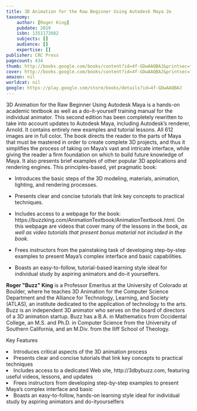 ```yaml
---
title: 3D Animation for the Raw Beginner Using Autodesk Maya 2e
taxonomy:
	author: [Roger King]
	pubdate: 2019
	isbn: 1351172662
	subjects: []
	audience: []
	expertise: []
publisher: CRC Press
pagecount: 434
thumb: http://books.google.com/books/content?id=4f-GDwAAQBAJ&printsec=frontcover&img=1&zoom=2&edge=curl&imgtk=AFLRE71zwCs_bCI78kyXZfRGSU83O-eUUSNEzICSOoYPTW65LRUCUe_E65CeEEjWEy8T4-IOgQCxlQ5SvRaDTVRfQsdl_m1VX9jBI0P5KVi4J8PI9yg4s6ZBQfQ7PmDVhKRpsqCUurlu&source=gbs_api
cover: http://books.google.com/books/content?id=4f-GDwAAQBAJ&printsec=frontcover&img=1&zoom=6&edge=curl&imgtk=AFLRE70nAiXc8oeb48Okm-TcrUuYKgnQApgy2gF1m4hlGC4N7ukyVfB_uUj4CTeCDVMfdomsnSdXTbdgmDkAmGudy0PwzK0SIutEDPcFRndN7aX2Edkf1b8Z6GWlT8OAEvf9uWp8Xq99&source=gbs_api
amazon: nil
worldcat: nil
google: https://play.google.com/store/books/details?id=4f-GDwAAQBAJ
---
```

<p>3D Animation for the Raw Beginner Using Autodesk Maya is a hands-on academic textbook as well as a do-it-yourself training manual for the individual animator. This second edition has been completely rewritten to take into account updates to Autodesk Maya, including Autodesk’s renderer, Arnold. It contains entirely new examples and tutorial lessons. All 612 images are in full color. The book directs the reader to the parts of Maya that must be mastered in order to create complete 3D projects, and thus it simplifies the process of taking on Maya’s vast and intricate interface, while giving the reader a firm foundation on which to build future knowledge of Maya. It also presents brief examples of other popular 3D applications and rendering engines. This principles-based, yet pragmatic book: </p> <ul> <p> <li>Introduces the basic steps of the 3D modeling, materials, animation, lighting, and rendering processes.</li> <p></p> <p> <li>Presents clear and concise tutorials that link key concepts to practical techniques.</li> <p></p> <p> <li>Includes access to a webpage for the book: https://buzzking.com/AnimationTextbook/AnimationTextbook.html. On this webpage are videos that cover many of the lessons in the book, <i>as well as video tutorials that present bonus material not included in the book</i>.</li> <p></p> <p> <li>Frees instructors from the painstaking task of developing step-by-step examples to present Maya’s complex interface and basic capabilities.</li> <p></p> <p> <li>Boasts an easy-to-follow, tutorial-based learning style ideal for individual study by aspiring animators and do-it yourselfers.</li> <p></p></ul> <p></p><b> <p>Roger "Buzz" King</b> is a Professor Emeritus at the University of Colorado at Boulder, where he teaches 3D Animation for the Computer Science Department and the Alliance for Technology, Learning, and Society (ATLAS), an institute dedicated to the application of technology to the arts. Buzz is an independent 3D animator who serves on the board of directors of a 3D animation startup. Buzz has a B.A. in Mathematics from Occidental College, an M.S. and Ph.D. in Computer Science from the University of Southern California, and an M.Div. from the Iliff School of Theology.</p> <p> </p> <p>Key Features</p> <li>Introduces critical aspects of the 3D animation process</li> <li>Presents clear and concise tutorials that link key concepts to practical techniques</li> <li>Includes access to a dedicated Web site, http://3dbybuzz.com, featuring useful videos, lessons, and updates</li> <li>Frees instructors from developing step-by-step examples to present Maya’s complex interface and basic</li> <li>Boasts an easy-to-follow, hands-on learning style ideal for individual study by aspiring animators and do-ityourselfers</li>